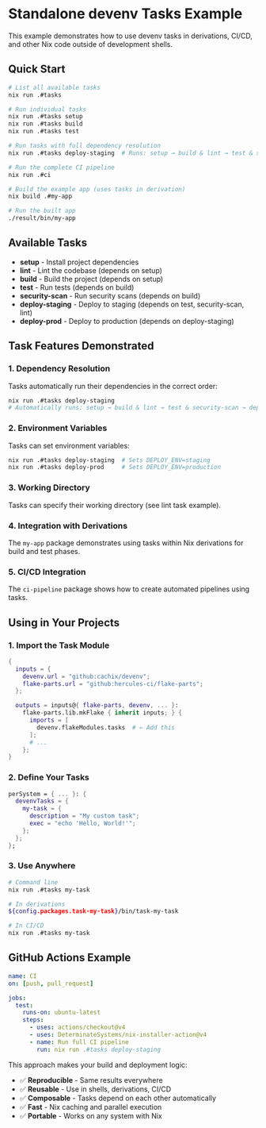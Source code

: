 # Standalone devenv Tasks Example

This example demonstrates how to use devenv tasks in derivations, CI/CD, and other Nix code outside of development shells.

## Quick Start

```bash
# List all available tasks
nix run .#tasks

# Run individual tasks
nix run .#tasks setup
nix run .#tasks build
nix run .#tasks test

# Run tasks with full dependency resolution
nix run .#tasks deploy-staging  # Runs: setup → build & lint → test & security-scan → deploy-staging

# Run the complete CI pipeline
nix run .#ci

# Build the example app (uses tasks in derivation)
nix build .#my-app

# Run the built app
./result/bin/my-app
```

## Available Tasks

- **setup** - Install project dependencies
- **lint** - Lint the codebase (depends on setup)
- **build** - Build the project (depends on setup)
- **test** - Run tests (depends on build)
- **security-scan** - Run security scans (depends on build)
- **deploy-staging** - Deploy to staging (depends on test, security-scan, lint)
- **deploy-prod** - Deploy to production (depends on deploy-staging)

## Task Features Demonstrated

### 1. Dependency Resolution
Tasks automatically run their dependencies in the correct order:
```bash
nix run .#tasks deploy-staging
# Automatically runs: setup → build & lint → test & security-scan → deploy-staging
```

### 2. Environment Variables
Tasks can set environment variables:
```bash
nix run .#tasks deploy-staging  # Sets DEPLOY_ENV=staging
nix run .#tasks deploy-prod     # Sets DEPLOY_ENV=production
```

### 3. Working Directory
Tasks can specify their working directory (see lint task example).

### 4. Integration with Derivations
The `my-app` package demonstrates using tasks within Nix derivations for build and test phases.

### 5. CI/CD Integration
The `ci-pipeline` package shows how to create automated pipelines using tasks.

## Using in Your Projects

### 1. Import the Task Module
```nix
{
  inputs = {
    devenv.url = "github:cachix/devenv";
    flake-parts.url = "github:hercules-ci/flake-parts";
  };

  outputs = inputs@{ flake-parts, devenv, ... }:
    flake-parts.lib.mkFlake { inherit inputs; } {
      imports = [
        devenv.flakeModules.tasks  # ← Add this
      ];
      # ...
    };
}
```

### 2. Define Your Tasks
```nix
perSystem = { ... }: {
  devenvTasks = {
    my-task = {
      description = "My custom task";
      exec = "echo 'Hello, World!'";
    };
  };
};
```

### 3. Use Anywhere
```bash
# Command line
nix run .#tasks my-task

# In derivations
${config.packages.task-my-task}/bin/task-my-task

# In CI/CD
nix run .#tasks my-task
```

## GitHub Actions Example

```yaml
name: CI
on: [push, pull_request]

jobs:
  test:
    runs-on: ubuntu-latest
    steps:
      - uses: actions/checkout@v4
      - uses: DeterminateSystems/nix-installer-action@v4
      - name: Run full CI pipeline
        run: nix run .#tasks deploy-staging
```

This approach makes your build and deployment logic:
- ✅ **Reproducible** - Same results everywhere
- ✅ **Reusable** - Use in shells, derivations, CI/CD
- ✅ **Composable** - Tasks depend on each other automatically
- ✅ **Fast** - Nix caching and parallel execution
- ✅ **Portable** - Works on any system with Nix